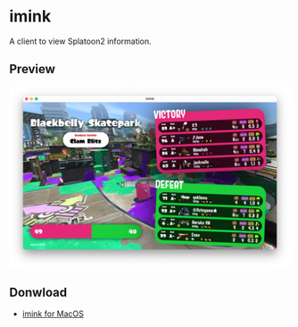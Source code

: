 # imink

A client to view Splatoon2 information.

## Preview

![preview](./imgs/preview.png)

## Donwload

* [imink for MacOS](https://github.com/JoneWang/imink/releases/latest)